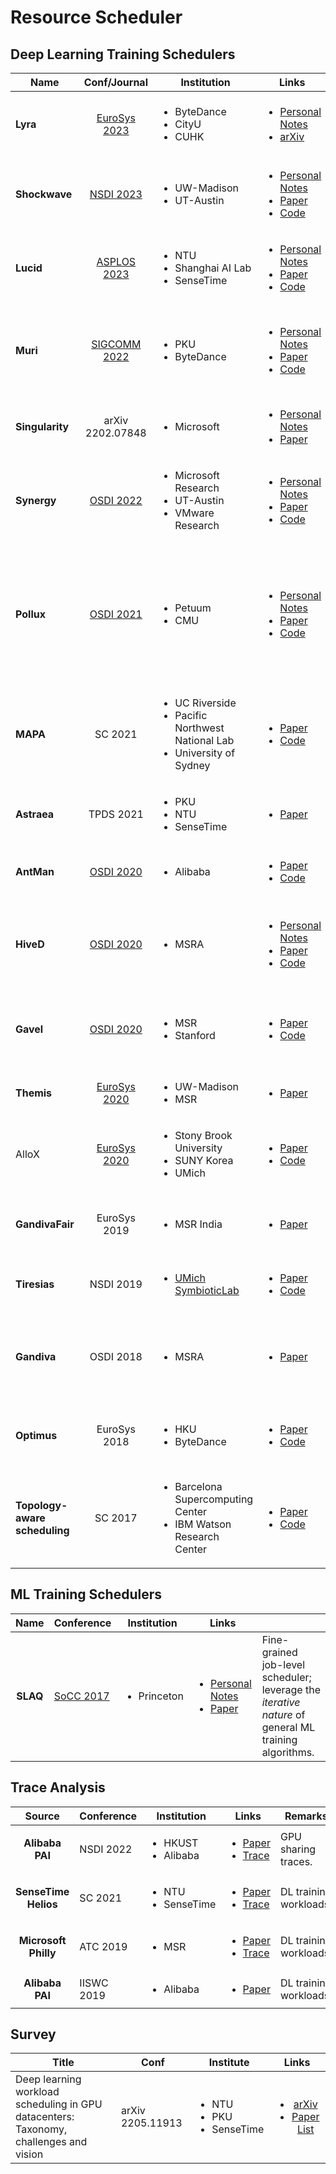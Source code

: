 # Resource Scheduler

## Deep Learning Training Schedulers

| Name                          |                          Conf/Journal                          | Institution                                                                                        | Links                                                                                                                                                                                                                                                                                                                                             | Remarks                                                                                                                                       |
| ----------------------------- | :------------------------------------------------------------: | -------------------------------------------------------------------------------------------------- | ------------------------------------------------------------------------------------------------------------------------------------------------------------------------------------------------------------------------------------------------------------------------------------------------------------------------------------------------- | --------------------------------------------------------------------------------------------------------------------------------------------- |
| **Lyra**                      | [EuroSys 2023](../../reading-notes/conference/eurosys-2023.md) | <ul><li>ByteDance</li><li>CityU</li><li>CUHK</li></ul>                                             | <ul><li><a href="../../reading-notes/miscellaneous/arxiv/2022/aryl-an-elastic-cluster-scheduler-for-deep-learning.md">Personal Notes</a></li><li><a href="https://arxiv.org/abs/2202.07896">arXiv</a></li></ul>                                                                                                                                   | Loan idle inference GPU servers for elastic training jobs.                                                                                    |
| **Shockwave**                 |     [NSDI 2023](../../reading-notes/conference/nsdi-2023/)     | <ul><li>UW-Madison</li><li>UT-Austin</li></ul>                                                     | <ul><li><a href="../../reading-notes/conference/nsdi-2023/shockwave-fair-and-efficient-cluster-scheduling-for-dynamic-adaptation-in-machine-learning.md">Personal Notes</a></li><li><a href="https://www.usenix.org/conference/nsdi23/presentation/zheng">Paper</a></li><li><a href="https://github.com/uw-mad-dash/shockwave">Code</a></li></ul> | Elastic resource requirements; extend market theory.                                                                                          |
| **Lucid**                     |   [ASPLOS 2023](../../reading-notes/conference/asplos-2023/)   | <ul><li>NTU</li><li>Shanghai AI Lab</li><li>SenseTime</li></ul>                                    | <ul><li><a href="../../reading-notes/conference/asplos-2023/lucid-a-non-intrusive-scalable-and-interpretable-scheduler-for-deep-learning-training-jobs.md">Personal Notes</a></li><li><a href="https://dl.acm.org/doi/10.1145/3575693.3575705">Paper</a></li><li><a href="https://github.com/S-Lab-System-Group/Lucid">Code</a></li></ul>         | Interpretability.                                                                                                                             |
| **Muri**                      |  [SIGCOMM 2022](../../reading-notes/conference/sigcomm-2022/)  | <ul><li>PKU</li><li>ByteDance</li></ul>                                                            | <ul><li><a href="../../reading-notes/conference/sigcomm-2022/multi-resource-interleaving-for-deep-learning-training.md">Personal Notes</a></li><li><a href="https://dl.acm.org/doi/10.1145/3544216.3544224">Paper</a></li><li><a href="https://github.com/Rivendile/Muri">Code</a></li></ul>                                                      | Pack jobs along multiple resource types in the time dimension; integrate with PyTorch.                                                        |
| **Singularity**               |                        arXiv 2202.07848                        | <ul><li>Microsoft</li></ul>                                                                        | <ul><li><a href="../../reading-notes/miscellaneous/arxiv/singularity-planet-scale-preemptive-and-elastic-scheduling-of-ai-workloads.md">Personal Notes</a></li><li><a href="https://arxiv.org/abs/2202.07848">Paper</a></li></ul>                                                                                                                 | Live GPU job migration.                                                                                                                       |
| **Synergy**                   |     [OSDI 2022](../../reading-notes/conference/osdi-2022/)     | <ul><li>Microsoft Research</li><li>UT-Austin</li><li>VMware Research</li></ul>                     | <ul><li><a href="../../reading-notes/conference/osdi-2022/looking-beyond-gpus-for-dnn-scheduling-on-multi-tenant-clusters.md">Personal Notes</a></li><li><a href="https://www.usenix.org/conference/osdi22/presentation/mohan">Paper</a></li><li><a href="https://github.com/msr-fiddle/synergy">Code</a></li></ul>                               | Consider the allocation of CPU and memory resources.                                                                                          |
| **Pollux**                    |            [OSDI 2021](../../Conference/OSDI-2021/)            | <ul><li>Petuum</li><li>CMU</li></ul>                                                               | <ul><li><a href="../../Conference/OSDI-2021/pollux.md">Personal Notes</a></li><li><a href="https://www.usenix.org/conference/osdi21/presentation/qiao">Paper</a></li><li><a href="https://github.com/petuum/adaptdl">Code</a></li></ul>                                                                                                           | Co-adaptively _allocates resources_ (number of GPUs) and _tunes the hyperparameters_ (batch size and learning rate) for all DL training jobs. |
| **MAPA**                      |                             SC 2021                            | <ul><li>UC Riverside</li><li>Pacific Northwest National Lab</li><li>University of Sydney</li></ul> | <ul><li><a href="https://dl.acm.org/doi/10.1145/3458817.3480853">Paper</a></li><li><a href="https://github.com/socal-ucr/MAPA">Code</a></li></ul>                                                                                                                                                                                                 | Consider multi-GPU accelerator topologies such as _single/double NVLink_.                                                                     |
| **Astraea**                   |                            TPDS 2021                           | <ul><li>PKU</li><li>NTU</li><li>SenseTime</li></ul>                                                | <ul><li><a href="https://ieeexplore.ieee.org/abstract/document/9655467">Paper</a></li></ul>                                                                                                                                                                                                                                                       | Long-term GPU-time fairness.                                                                                                                  |
| **AntMan**                    |            [OSDI 2020](../../Conference/OSDI-2020/)            | <ul><li>Alibaba</li></ul>                                                                          | <ul><li><a href="https://www.usenix.org/conference/osdi20/presentation/xiao">Paper</a></li><li><a href="https://github.com/alibaba/GPU-scheduler-for-deep-learning">Code</a></li></ul>                                                                                                                                                            | Co-locate resource-guarantee and best-effort jobs.                                                                                            |
| **HiveD**                     |            [OSDI 2020](../../Conference/OSDI-2020/)            | <ul><li>MSRA</li></ul>                                                                             | <ul><li><a href="../../Conference/OSDI-2020/hived.md">Personal Notes</a></li><li><a href="https://www.usenix.org/conference/osdi20/presentation/zhao-hanyu">Paper</a></li><li><a href="https://github.com/microsoft/hivedscheduler">Code</a></li></ul>                                                                                            | Virtual private clusters; resource isolation and management for multi-tenant clusters.                                                        |
| **Gavel**                     |            [OSDI 2020](../../Conference/OSDI-2020/)            | <ul><li>MSR</li><li>Stanford</li></ul>                                                             | <ul><li><a href="https://www.usenix.org/conference/osdi20/presentation/narayanan-deepak">Paper</a></li><li><a href="https://github.com/stanford-futuredata/gavel">Code</a></li></ul>                                                                                                                                                              | Consider _performance heterogeneity_ across multiple accelerator types.                                                                       |
| **Themis**                    | [EuroSys 2020](../../reading-notes/conference/eurosys-2020.md) | <ul><li>UW-Madison</li><li>MSR</li></ul>                                                           | <ul><li><a href="https://www.usenix.org/conference/nsdi20/presentation/mahajan">Paper</a></li></ul>                                                                                                                                                                                                                                               | Long-term fairness.                                                                                                                           |
| AlloX                         | [EuroSys 2020](../../reading-notes/conference/eurosys-2020.md) | <ul><li>Stony Brook University</li><li>SUNY Korea</li><li>UMich</li></ul>                          | <ul><li><a href="https://doi.org/10.1145/3342195.3387547">Paper</a></li><li><a href="https://github.com/lenhattan86/allox">Code</a></li></ul>                                                                                                                                                                                                     | _CPU-GPU hybrid_ clusters; min-cost bipartite matching.                                                                                       |
| **GandivaFair**               |                          EuroSys 2019                          | <ul><li>MSR India</li></ul>                                                                        | <ul><li><a href="https://dl.acm.org/doi/10.1145/3342195.3387555">Paper</a></li></ul>                                                                                                                                                                                                                                                              | Achieve efficiency and fairness despite cluster heterogeneity.                                                                                |
| **Tiresias**                  |                            NSDI 2019                           | <ul><li><a href="https://symbioticlab.org/">UMich SymbioticLab</a></li></ul>                       | <ul><li><a href="https://www.usenix.org/conference/nsdi19/presentation/gu">Paper</a></li><li><a href="https://github.com/SymbioticLab/Tiresias">Code</a></li></ul>                                                                                                                                                                                | Relax consolidated placement constraint.                                                                                                      |
| **Gandiva**                   |                            OSDI 2018                           | <ul><li>MSRA</li></ul>                                                                             | <ul><li><a href="https://www.usenix.org/conference/osdi18/presentation/xiao">Paper</a></li></ul>                                                                                                                                                                                                                                                  | Hyper-parameter tuning jobs; job packing; migration; grow-shrink; time-slicing.                                                               |
| **Optimus**                   |                          EuroSys 2018                          | <ul><li>HKU</li><li>ByteDance</li></ul>                                                            | <ul><li><a href="https://dl.acm.org/doi/10.1145/3190508.3190517">Paper</a></li><li><a href="https://github.com/pengyanghua/optimus">Code</a></li></ul>                                                                                                                                                                                            | Minimize JCT based on _online resource-performance models_.                                                                                   |
| **Topology-aware scheduling** |                             SC 2017                            | <ul><li>Barcelona Supercomputing Center</li><li>IBM Watson Research Center</li></ul>               | <ul><li><a href="https://dl.acm.org/doi/10.1145/3126908.3126933">Paper</a></li><li><a href="https://github.com/HiEST/gpu-topo-aware">Code</a></li></ul>                                                                                                                                                                                           | Consider multiple link technologies such as _PCI-e_ and _NVLink_.                                                                             |

## ML Training Schedulers

|   Name   | Conference                                             | Institution                 | Links                                                                                                                                                                                                                                 |                                                                                                      |
| :------: | ------------------------------------------------------ | --------------------------- | ------------------------------------------------------------------------------------------------------------------------------------------------------------------------------------------------------------------------------------- | ---------------------------------------------------------------------------------------------------- |
| **SLAQ** | [SoCC 2017](../../reading-notes/conference/socc-2017/) | <ul><li>Princeton</li></ul> | <ul><li><a href="../../reading-notes/conference/socc-2017/slaq-quality-driven-scheduling-for-distributed-machine-learning.md">Personal Notes</a></li><li><a href="https://dl.acm.org/doi/10.1145/3127479.3127490">Paper</a></li></ul> | Fine-grained job-level scheduler; leverage the _iterative nature_ of general ML training algorithms. |

## Trace Analysis

|        Source        | Conference | Institution                             | Links                                                                                                                                                                                                   | Remarks                |
| :------------------: | ---------- | --------------------------------------- | ------------------------------------------------------------------------------------------------------------------------------------------------------------------------------------------------------- | ---------------------- |
|    **Alibaba PAI**   | NSDI 2022  | <ul><li>HKUST</li><li>Alibaba</li></ul> | <ul><li><a href="https://www.usenix.org/conference/nsdi22/presentation/weng">Paper</a></li><li><a href="https://github.com/alibaba/clusterdata/tree/master/cluster-trace-gpu-v2020">Trace</a></li></ul> | GPU sharing traces.    |
| **SenseTime Helios** | SC 2021    | <ul><li>NTU</li><li>SenseTime</li></ul> | <ul><li><a href="https://dl.acm.org/doi/10.1145/3458817.3476223">Paper</a></li><li><a href="https://github.com/S-Lab-System-Group/HeliosData">Trace</a></li></ul>                                       | DL training workloads. |
| **Microsoft Philly** | ATC 2019   | <ul><li>MSR</li></ul>                   | <ul><li><a href="https://www.usenix.org/conference/atc19/presentation/jeon">Paper</a></li><li><a href="https://github.com/msr-fiddle/philly-traces">Trace</a></li></ul>                                 | DL training workloads. |
|    **Alibaba PAI**   | IISWC 2019 | <ul><li>Alibaba</li></ul>               | <ul><li><a href="https://ieeexplore.ieee.org/document/9042047">Paper</a></li></ul>                                                                                                                      | DL training workloads. |

## Survey

| Title                                                                                 | Conf             | Institute                                           |                                                                                    Links                                                                                   |
| ------------------------------------------------------------------------------------- | ---------------- | --------------------------------------------------- | :------------------------------------------------------------------------------------------------------------------------------------------------------------------------: |
| Deep learning workload scheduling in GPU datacenters: Taxonomy, challenges and vision | arXiv 2205.11913 | <ul><li>NTU</li><li>PKU</li><li>SenseTime</li></ul> | <ul><li><a href="https://arxiv.org/abs/2205.11913">arXiv</a></li><li><a href="https://github.com/S-Lab-System-Group/Awesome-DL-Scheduling-Papers">Paper List</a></li></ul> |
